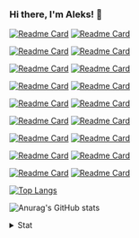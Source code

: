 ### Hi there, I'm Aleks! 👋

[![Readme Card](https://github-readme-stats.vercel.app/api/pin/?username=lleks&repo=SoapUI-Training-Session&bg_color=fff0&text_color=A4A4A4)](https://github.com/lleks/SoapUI-Training-Session)
[![Readme Card](https://github-readme-stats.vercel.app/api/pin/?username=lleks&repo=Postman-Automation-GoogleAPI&bg_color=fff0&text_color=A4A4A4)](https://github.com/lleks/Postman-Automation-GoogleAPI)

[![Readme Card](https://github-readme-stats.vercel.app/api/pin/?username=lleks&repo=guru99-Poatman-practice-automation&bg_color=fff0&text_color=A4A4A4)](https://github.com/lleks/guru99-Poatman-practice-automation)
[![Readme Card](https://github-readme-stats.vercel.app/api/pin/?username=lleks&repo=NASA-Open-APIs-Practice&bg_color=fff0&text_color=A4A4A4)](https://github.com/lleks/NASA-Open-APIs-Practice)

[![Readme Card](https://github-readme-stats.vercel.app/api/pin/?username=lleks&repo=Postman-API-Users&bg_color=fff0&text_color=A4A4A4)](https://github.com/lleks/Postman-API-Users)
[![Readme Card](https://github-readme-stats.vercel.app/api/pin/?username=lleks&repo=Postman-API-Social-Media-Testing-Web-Project&bg_color=fff0&text_color=A4A4A4)](https://github.com/lleks/Postman-API-Social-Media-Testing-Web-Project)

[![Readme Card](https://github-readme-stats.vercel.app/api/pin/?username=lleks&repo=Postman-API-Users&bg_color=fff0&text_color=A4A4A4)](https://github.com/lleks/Postman-API-Users)
[![Readme Card](https://github-readme-stats.vercel.app/api/pin/?username=lleks&repo=Bug-Reports-Collection&bg_color=fff0&text_color=A4A4A4)](https://github.com/lleks/Bug-Reports-Collection)

[![Readme Card](https://github-readme-stats.vercel.app/api/pin/?username=lleks&repo=amtrak-web-app&bg_color=fff0&text_color=A4A4A4)](https://github.com/lleks/amtrak-web-app)
[![Readme Card](https://github-readme-stats.vercel.app/api/pin/?username=lleks&repo=online-form-qa-web-project&bg_color=fff0&text_color=A4A4A4)](https://github.com/lleks/online-form-qa-web-project)

[![Readme Card](https://github-readme-stats.vercel.app/api/pin/?username=lleks&repo=banking-qa-web-project&bg_color=fff0&text_color=A4A4A4)](https://github.com/lleks/banking-qa-web-project)
[![Readme Card](https://github-readme-stats.vercel.app/api/pin/?username=lleks&repo=GymnasticSchoolWebProject&bg_color=fff0&text_color=A4A4A4)](https://github.com/lleks/GymnasticSchoolWebProject)

[![Readme Card](https://github-readme-stats.vercel.app/api/pin/?username=lleks&repo=SQL-training-session&bg_color=fff0&text_color=A4A4A4)](https://github.com/lleks/SQL-training-session) [![Readme Card](https://github-readme-stats.vercel.app/api/pin/?username=lleks&repo=sql-ex-training-session-2&bg_color=fff0&text_color=A4A4A4)](https://github.com/lleks/sql-ex-training-session-2)

[![Readme Card](https://github-readme-stats.vercel.app/api/pin/?username=lleks&repo=new-automation-practical&bg_color=fff0&text_color=A4A4A4)](https://github.com/lleks/new-automation-practical)
[![Readme Card](https://github-readme-stats.vercel.app/api/pin/?username=lleks&repo=Android-Studio-Practice&bg_color=fff0&text_color=A4A4A4)](https://github.com/lleks/Android-Studio-Practice)

[![Readme Card](https://github-readme-stats.vercel.app/api/pin/?username=lleks&repo=w3schools-test.github.io&bg_color=fff0&text_color=A4A4A4)](https://github.com/lleks/w3schools-test.github.io)
[![Readme Card](https://github-readme-stats.vercel.app/api/pin/?username=lleks&repo=GitPractice&bg_color=fff0&text_color=A4A4A4)](https://github.com/lleks/GitPractice)


[![Top Langs](https://github-readme-stats.vercel.app/api/top-langs/?username=anuraghazra&layout=compact&bg_color=fff0&text_color=A4A4A4)](https://github.com/anuraghazra/github-readme-stats)

![Anurag's GitHub stats](https://github-readme-stats.vercel.app/api?username=lleks&show_icons=true&h&bg_color=fff0&text_color=A4A4A4&include_all_commits=true&custom_title=GitHub_Stats)


<details>
  <summary>Stat</summary>
  <img align="left" alt="GitHubStats" src="https://komarev.com/ghpvc/?username=lleks&color=brightgreen"
</details>       


<!--
**lleks/lleks** is a ✨ _special_ ✨ repository because its `README.md` (this file) appears on your GitHub profile.

Here are some ideas to get you started:

- 🔭 I’m currently working on ...
- 🌱 I’m currently learning ...
- 👯 I’m looking to collaborate on ...
- 🤔 I’m looking for help with ...
- 💬 Ask me about ...
- 📫 How to reach me: ...
- 😄 Pronouns: ...
- ⚡ Fun fact: ...
-->
